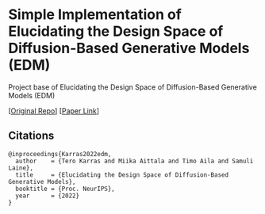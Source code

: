 # Simple Implementation of Elucidating the Design Space of Diffusion-Based Generative Models (EDM)
Project base of Elucidating the Design Space of Diffusion-Based Generative Models (EDM)

[[Original Repo](https://github.com/NVlabs/edm#elucidating-the-design-space-of-diffusion-based-generative-models-edmofficial-pytorch-implementation-of-the-neurips-2022-paper)] [[Paper Link](https://arxiv.org/abs/2206.00364)]


## Citations
```
@inproceedings{Karras2022edm,
  author    = {Tero Karras and Miika Aittala and Timo Aila and Samuli Laine},
  title     = {Elucidating the Design Space of Diffusion-Based Generative Models},
  booktitle = {Proc. NeurIPS},
  year      = {2022}
}
```
